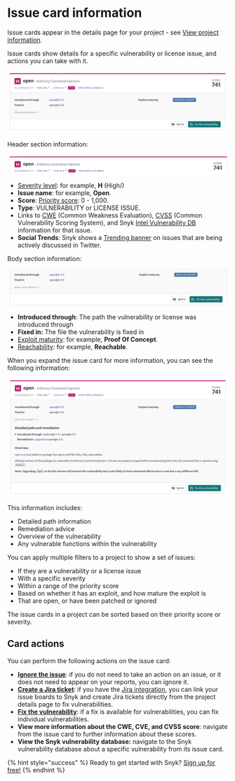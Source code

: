 # Issue card information

Issue cards appear in the details page for your project - see [View project information](getting-started/introduction-to-snyk-projects/view-project-information).

Issue cards show details for a specific vulnerability or license issue, and actions you can take with it.

![](../../.gitbook/assets/screenshot_2021-03-01_at_16.19.01.png/)

Header section information:

![](../../.gitbook/assets/issue-card-header.png/)

* [Severity level](introducing-snyk/snyks-core-concepts/severity-levels): for example, **H** \(High\/)
* **Issue name**: for example, **Open**.
* **Score**: [Priority score](fixing-and-prioritizing-issues/starting-to-fix-vulnerabilities/snyk-priority-score): 0 - 1,000.
* **Type**: VULNERABILITY or LICENSE ISSUE.
* Links to [CWE](https://cwe.mitre.org/index.html/) \(Common Weakness Evaluation\), [CVSS](https://www.first.org/cvss/calculator/3.1/) \(Common Vulnerability Scoring System\), and Snyk [Intel Vulnerability DB](https://snyk.io/vuln/) information for that issue.
* **Social Trends**: Snyk shows a [Trending banner](fixing-and-prioritizing-issues/prioritizing-issues/prioritize-by-social-trends/) on issues that are being actively discussed in Twitter.

Body section information:

![](../../.gitbook/assets/issue-card-body.png/)

* **Introduced through**: The path the vulnerability or license was introduced through
* **Fixed in:** The file the vulnerability is fixed in
* [Exploit maturity](fixing-and-prioritizing-issues/issue-management/evaluating-and-prioritizing-vulnerabilities): for example, **Proof Of Concept**.
* [Reachability](https://support.snyk.io/hc/en-us/articles/360010554837-Reachable-Vulnerabilities-): for example, **Reachable**.

When you expand the issue card for more information, you can see the following information:

![](../../.gitbook/assets/screenshot_2021-03-01_at_16.08.49.png/)

This information includes:

* Detailed path information
* Remediation advice
* Overview of the vulnerability
* Any vulnerable functions within the vulnerability

You can apply multiple filters to a project to show a set of issues:

* If they are a vulnerability or a license issue
* With a specific severity 
* Within a range of the priority score 
* Based on whether it has an exploit, and how mature the exploit is
* That are open, or have been patched or ignored 

The issue cards in a project can be sorted based on their priority score or severity.

## Card actions

You can perform the following actions on the issue card:

* [**Ignore the issue**](fixing-and-prioritizing-issues/starting-to-fix-vulnerabilities/introduction-to-ignoring-issues): if you do not need to take an action on an issue, or it does not need to appear on your reports, you can ignore it.
* [**Create a Jira ticket**](integrations/untitled-3/jira): if you have the [Jira integration](integrations/untitled-3/jira), you can link your issue boards to Snyk and create Jira tickets directly from the project details page to fix vulnerabilities.
* [**Fix the vulnerability**](snyk-open-source/open-source-basics/fixing-vulnerabilities): if a fix is available for vulnerabilities, you can fix individual vulnerabilities.
* **View more information about the CWE, CVE, and CVSS score**: navigate from the issue card to further information about these scores.
* **View the Snyk vulnerability database:** navigate to the Snyk vulnerability database about a specific vulnerability from its issue card.

{% hint style="success" %}
Ready to get started with Snyk? [Sign up for free!](https://snyk.io/login?cta=sign-up&loc=footer&page=support_docs_page)
{% endhint %}


